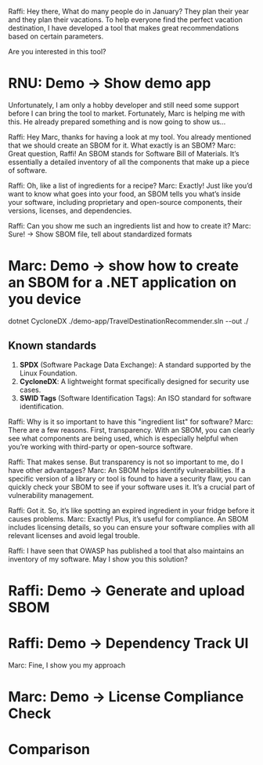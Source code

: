 Raffi: Hey there,
What do many people do in January?
They plan their year and they plan their vacations.
To help everyone find the perfect vacation destination, I have developed a tool that makes great recommendations based on certain parameters.

Are you interested in this tool?

# RNU: Demo -> Show demo app

Unfortunately, I am only a hobby developer and still need some support before I can bring the tool to market.
Fortunately, Marc is helping me with this. He already prepared something and is now going to show us...

Raffi: Hey Marc, thanks for having a look at my tool. You already mentioned that we should create an SBOM for it. What exactly is an SBOM?
Marc: Great question, Raffi! An SBOM stands for Software Bill of Materials. It’s essentially a detailed inventory of all the components that make up a piece of software.

Raffi: Oh, like a list of ingredients for a recipe?
Marc: Exactly! Just like you’d want to know what goes into your food, an SBOM tells you what’s inside your software, including proprietary and open-source components, their versions, licenses, and dependencies.

Raffi: Can you show me such an ingredients list and how to create it?
Marc: Sure! -> Show SBOM file, tell about standardized formats

# Marc: Demo -> show how to create an SBOM for a .NET application on you device

dotnet CycloneDX ./demo-app/TravelDestinationRecommender.sln --out ./

## Known standards

1. **SPDX** (Software Package Data Exchange): A standard supported by the Linux Foundation.
2. **CycloneDX**: A lightweight format specifically designed for security use cases.
3. **SWID Tags** (Software Identification Tags): An ISO standard for software identification.

Raffi: Why is it so important to have this "ingredient list" for software?
Marc: There are a few reasons. First, transparency. With an SBOM, you can clearly see what components are being used, which is especially helpful when you’re working with third-party or open-source software.

Raffi: That makes sense. But transparency is not so important to me, do I have other advantages?
Marc: An SBOM helps identify vulnerabilities. If a specific version of a library or tool is found to have a security flaw, you can quickly check your SBOM to see if your software uses it. It’s a crucial part of vulnerability management.

Raffi: Got it. So, it’s like spotting an expired ingredient in your fridge before it causes problems.
Marc: Exactly! Plus, it’s useful for compliance. An SBOM includes licensing details, so you can ensure your software complies with all relevant licenses and avoid legal trouble.

Raffi: I have seen that OWASP has published a tool that also maintains an inventory of my software. May I show you this solution?

# Raffi: Demo -> Generate and upload SBOM

# Raffi: Demo -> Dependency Track UI

Marc: Fine, I show you my approach

# Marc: Demo -> License Compliance Check

# Comparison
